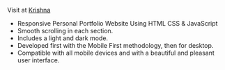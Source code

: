 Visit at
[Krishna](https://krishnamurthy-srinivasan.github.io/krishna-murthy-portfolio/)


- Responsive Personal Portfolio Website Using HTML CSS & JavaScript
- Smooth scrolling in each section.
- Includes a light and dark mode.
- Developed first with the Mobile First methodology, then for desktop.
- Compatible with all mobile devices and with a beautiful and pleasant user interface.
